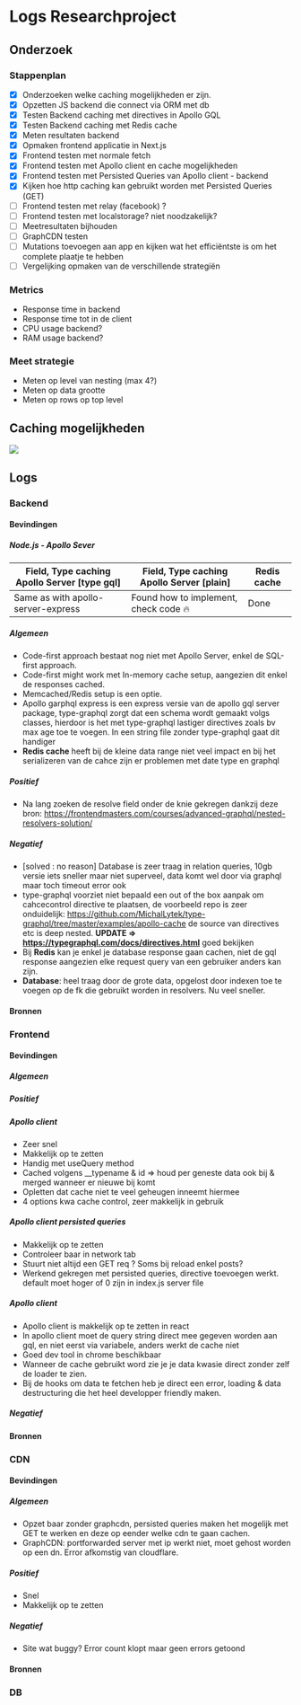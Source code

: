 # Logs Researchproject

## Onderzoek

### Stappenplan

- [x] Onderzoeken welke caching mogelijkheden er zijn.
- [x] Opzetten JS backend die connect via ORM met db
- [x] Testen Backend caching met directives in Apollo GQL
- [x] Testen Backend caching met Redis cache
- [x] Meten resultaten backend
- [x] Opmaken frontend applicatie in Next.js
- [x] Frontend testen met normale fetch
- [x] Frontend testen met Apollo client en cache mogelijkheden
- [x] Frontend testen met Persisted Queries van Apollo client - backend
- [x] Kijken hoe http caching kan gebruikt worden met Persisted Queries (GET)
- [ ] Frontend testen met relay (facebook) ?
- [ ] Frontend testen met localstorage? niet noodzakelijk?
- [ ] Meetresultaten bijhouden
- [ ] GraphCDN testen
- [ ] Mutations toevoegen aan app en kijken wat het efficiëntste is om het complete plaatje te hebben
- [ ] Vergelijking opmaken van de verschillende strategiën

### Metrics
* Response time in backend
* Response time tot in de client
* CPU usage backend?
* RAM usage backend? 

### Meet strategie
* Meten op level van nesting (max 4?)
* Meten op data grootte
* Meten op rows op top level

## Caching mogelijkheden

![](https://i.imgur.com/chwlbvw.png)


## Logs

### Backend
#### Bevindingen


##### Node.js - Apollo Sever

| Field, Type caching Apollo Server [**type gql**] | Field, Type caching Apollo Server [plain] | Redis cache |
| -------- | -------- | -------- |
| Same as with apollo-server-express | Found how to implement, check code 🔥 | Done


##### Algemeen
- Code-first approach bestaat nog niet met Apollo Server, enkel de SQL-first approach.
- Code-first might work met In-memory cache setup, aangezien dit enkel de responses cached.
- Memcached/Redis setup is een optie.
- Apollo garphql express is een express versie van de apollo gql server package, type-graphql zorgt dat een schema wordt gemaakt volgs classes, hierdoor is het met type-graphql lastiger directives zoals bv max age toe te voegen. In een string file zonder type-graphql gaat dit handiger
- **Redis cache** heeft bij de kleine data range niet veel impact en bij het serializeren van de cahce zijn er problemen met date type en graphql
##### Positief
- Na lang zoeken de resolve field onder de knie gekregen dankzij deze bron: https://frontendmasters.com/courses/advanced-graphql/nested-resolvers-solution/
##### Negatief
- [solved : no reason] Database is zeer traag in relation queries, 10gb versie iets sneller maar niet superveel, data komt wel door via graphql maar toch timeout error ook
- type-graphql voorziet niet bepaald een out of the box aanpak om cahcecontrol directive te plaatsen, de voorbeeld repo is zeer onduidelijk: https://github.com/MichalLytek/type-graphql/tree/master/examples/apollo-cache de source van directives etc is deep nested. **UPDATE => https://typegraphql.com/docs/directives.html** goed bekijken
- Bij **Redis** kan je enkel je database response gaan cachen, niet de gql response aangezien elke request query van een gebruiker anders kan zijn.
- **Database**: heel traag door de grote data, opgelost door indexen toe te voegen op de fk die gebruikt worden in resolvers. Nu veel sneller.
#### Bronnen
### Frontend
#### Bevindingen
##### Algemeen
##### Positief
##### Apollo client
- Zeer snel
- Makkelijk op te zetten
- Handig met useQuery method
- Cached volgens __typename & id => houd per geneste data ook bij & merged wanneer er nieuwe bij komt
- Opletten dat cache niet te veel geheugen inneemt hiermee
- 4 options kwa cache control, zeer makkelijk in gebruik
##### Apollo client persisted queries
- Makkelijk op te zetten
- Controleer baar in network tab
- Stuurt niet altijd een GET req ? Soms bij reload enkel posts?
- Werkend gekregen met persisted queries, directive toevoegen werkt. default moet hoger of 0 zijn in index.js server file
##### Apollo client
- Apollo client is makkelijk op te zetten in react
- In apollo client moet de query string direct mee gegeven worden aan gql, en niet eerst via variabele, anders werkt de cache niet
- Goed dev tool in chrome beschikbaar
- Wanneer de cache gebruikt word zie je je data kwasie direct zonder zelf de loader te zien.
- Bij de hooks om data te fetchen heb je direct een error, loading & data destructuring die het heel developper friendly maken.
##### Negatief
#### Bronnen
### CDN
#### Bevindingen
##### Algemeen
- Opzet baar zonder graphcdn, persisted queries maken het mogelijk met GET te werken en deze op eender welke cdn te gaan cachen.
- GraphCDN: portforwarded server met ip werkt niet, moet gehost worden op een dn. Error afkomstig van cloudflare.
##### Positief
- Snel
- Makkelijk op te zetten
##### Negatief
- Site wat buggy? Error count klopt maar geen errors getoond
#### Bronnen
### DB
